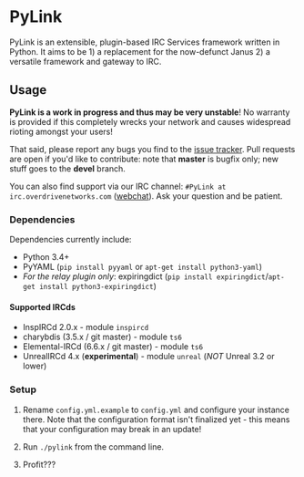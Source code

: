 # PyLink

PyLink is an extensible, plugin-based IRC Services framework written in Python. It aims to be 1) a replacement for the now-defunct Janus 2) a versatile framework and gateway to IRC.

## Usage

**PyLink is a work in progress and thus may be very unstable**! No warranty is provided if this completely wrecks your network and causes widespread rioting amongst your users!

That said, please report any bugs you find to the [issue tracker](https://github.com/GLolol/PyLink/issues). Pull requests are open if you'd like to contribute: note that **master** is bugfix only; new stuff goes to the **devel** branch.

You can also find support via our IRC channel: `#PyLink at irc.overdrivenetworks.com` ([webchat](https://webchat.overdrivenetworks.com/?channels=PyLink,dev)). Ask your question and be patient.

### Dependencies

Dependencies currently include:

* Python 3.4+
* PyYAML (`pip install pyyaml` or `apt-get install python3-yaml`)
* *For the relay plugin only*: expiringdict (`pip install expiringdict`/`apt-get install python3-expiringdict`)

#### Supported IRCds

* InspIRCd 2.0.x - module `inspircd`
* charybdis (3.5.x / git master) - module `ts6`
* Elemental-IRCd (6.6.x / git master) - module `ts6`
* UnrealIRCd 4.x (**experimental**) - module `unreal` (*NOT* Unreal 3.2 or lower)

### Setup

1) Rename `config.yml.example` to `config.yml` and configure your instance there. Note that the configuration format isn't finalized yet - this means that your configuration may break in an update!

2) Run `./pylink` from the command line.

3) Profit???
